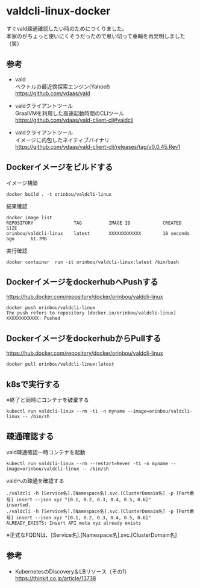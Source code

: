 # valdcli-linux-docker
すぐvald疎通確認したい時のためにつくりました。  
本家のがちょっと使いにくそうだったので思い切って車輪を再発明しました（笑）

## 参考
* vald  
ベクトルの最近傍探索エンジン(Yahoo!)    
https://github.com/vdaas/vald

* valdクライアントツール  
GraalVMを利用した高速起動時間のCLIツール  
https://github.com/vdaas/vald-client-clj#valdcli

* valdクライアントツール  
イメージに内包したネイティブバイナリ  
https://github.com/vdaas/vald-client-clj/releases/tag/v0.0.45.Rev1

## Dockerイメージをビルドする
イメージ構築
```
docker build . -t orinbou/valdcli-linux
```
結果確認
```
docker image list
REPOSITORY               TAG          IMAGE ID            CREATED             SIZE
orinbou/valdcli-linux    latest       XXXXXXXXXXXX        18 seconds ago      61.7MB
```
実行確認
```
docker container  run -it orinbou/valdcli-linux:latest /bin/bash
```

## DockerイメージをdockerhubへPushする
https://hub.docker.com/repository/docker/orinbou/valdcli-linux
```
docker push orinbou/valdcli-linux
The push refers to repository [docker.io/orinbou/valdcli-linux]
XXXXXXXXXXXX: Pushed
```

## DockerイメージをdockerhubからPullする
https://hub.docker.com/repository/docker/orinbou/valdcli-linux
```
docker pull orinbou/valdcli-linux:latest
```

## k8sで実行する
※終了と同時にコンテナを破棄する
```
kubectl run valdcli-linux --rm -ti -n myname --image=orinbou/valdcli-linux -- /bin/sh
```

## 疎通確認する
vald疎通確認一時コンテナを起動
```
kubectl run valdcli-linux --rm --restart=Never -ti -n myname --image=orinbou/valdcli-linux -- /bin/sh
```
valdへの疎通を確認する
```
./valdcli -h [Service名].[Namespace名].svc.[ClusterDomain名] -p [Port番号] insert --json xyz "[0.1, 0.2, 0.3, 0.4, 0.5, 0.6]"
inserted.
./valdcli -h [Service名].[Namespace名].svc.[ClusterDomain名] -p [Port番号] insert --json xyz "[0.1, 0.2, 0.3, 0.4, 0.5, 0.6]"
ALREADY_EXISTS: Insert API meta xyz already exists
```
※正式なFQDNは、[Service名].[Namespace名].svc.[ClusterDomain名]

## 参考
* KubernetesのDiscovery＆LBリソース（その1）  
https://thinkit.co.jp/article/13738
